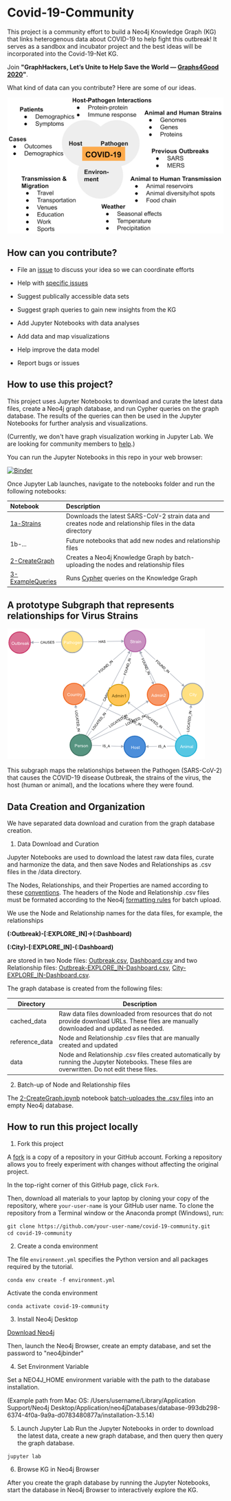 # Covid-19-Community

This project is a community effort to build a Neo4j Knowledge Graph (KG) that links heterogenous data about COVID-19 to help fight this outbreak! It serves as a sandbox and incubator project and the best ideas will be incorporated into the Covid-19-Net KG.

Join **"GraphHackers, Let’s Unite to Help Save the World — [Graphs4Good 2020](https://medium.com/neo4j/graphhackers-lets-unite-to-help-save-the-world-graphs4good-2020-fed53562b41f)"**.

What kind of data can you contribute? Here are some of our ideas.

![](docs/datatypes.png)

## How can you contribute?

* File an [issue](https://github.com/covid-19-net/covid-19-community/issues/new) to discuss your idea so we can coordinate efforts

* Help with [specific issues](https://github.com/covid-19-net/covid-19-community/labels/help%20wanted)
* Suggest publically accessible data sets
* Suggest graph queries to gain new insights from the KG
* Add Jupyter Notebooks with data analyses
* Add data and map visualizations
* Help improve the data model
* Report bugs or issues


## How to use this project?
This project uses Jupyter Notebooks to download and curate the latest data files, create a Neo4j graph database, and run Cypher queries on the graph database. The results of the queries can then be used in the Jupyter Notebooks for further analysis and visualizations.

(Currently, we don't have graph visualization working in Jupyter Lab. We are looking for community members to [help](https://github.com/covid-19-net/covid-19-community/issues/1).)

You can run the Jupyter Notebooks in this repo in your web browser:

[![Binder](https://aws-uswest2-binder.pangeo.io/badge_logo.svg)](https://aws-uswest2-binder.pangeo.io/v2/gh/covid-19-net/covid-19-community/master?urlpath=lab)

Once Jupyter Lab launches, navigate to the notebooks folder and run the following notebooks:

|Notebook|Description|
|:-------|:----------|
|[1a-Strains](../notebooks/1-Strains.ipynb)| Downloads the latest SARS-CoV-2 strain data and creates node and relationship files in the data directory|
|1b-...|Future notebooks that add new nodes and relationship files|
|[2-CreateGraph](../notebooks/2-CreateGraph.ipynb)|Creates a Neo4j Knowledge Graph by batch-uploading the nodes and relationship files|
|[3-ExampleQueries](../notebooks/3-ExampleQueries.ipynb)| Runs [Cypher](https://neo4j.com/developer/cypher-query-language/) queries on the Knowledge Graph|


## A prototype Subgraph that represents relationships for Virus Strains

![](docs/strains.png)

This subgraph maps the relationships between the Pathogen (SARS-CoV-2) that causes the COVID-19 disease Outbreak, the strains of the virus, the host (human or animal), and the locations where they were found.

## Data Creation and Organization
We have separated data download and curation from the graph database creation. 

1. Data Download and Curation

Jupyter Notebooks are used to download the latest raw data files, curate and harmonize the data, and then save Nodes and Relationships as .csv files in the /data directory.

The Nodes, Relationships, and their Properties are named according to these [conventions](https://neo4j.com/docs/cypher-manual/current/syntax/naming/). The headers of the Node and Relationship .csv files must be formated according to the Neo4j [formatting rules](https://neo4j.com/docs/operations-manual/current/tools/import/file-header-format/) for batch upload.

We use the Node and Relationship names for the data files, for example, the relationships

**(:Outbreak)-[:EXPLORE_IN]->(:Dashboard)**

**(:City)-[:EXPLORE_IN]-(:Dashboard)**

are stored in two Node files: [Outbreak.csv](../reference_data/nodes/Outbreak.csv), [Dashboard.csv](../reference_data/nodes/Dashboard.csv) and two Relationship files: [Outbreak-EXPLORE_IN-Dashboard.csv](../reference_data/relationships/Outbreak-EXPLORE_IN-Dashboard.csv), [City-EXPLORE_IN-Dashboard.csv](../reference_data/relationships/City-EXPLORE_IN-Dashboard.csv).

The graph database is created from the following files:

|Directory|Description|
|---------|-----------|
|cached_data|Raw data files downloaded from resources that do not provide download URLs. These files are manually downloaded and updated as needed.|
|reference_data|Node and Relationship .csv files that are manually created and updated|
|data|Node and Relationship .csv files created automatically by running the Jupyter Notebooks. These files are overwritten. Do not edit these files.|

2. Batch-up of Node and Relationship files

The [2-CreateGraph.ipynb](../notebooks/2-CreateGraph.ipynb) notebook [batch-uploades the .csv files](https://neo4j.com/docs/operations-manual/current/tools/import/) into an empty Neo4j database.

## How to run this project locally

1. Fork this project

A [fork](https://help.github.com/en/articles/fork-a-repo) is a copy of a repository in your GitHub account. Forking a repository allows you to freely experiment with changes without affecting the original project.

In the top-right corner of this GitHub page, click ```Fork```.

Then, download all materials to your laptop by cloning your copy of the repository, where ```your-user-name``` is your GitHub user name. To clone the repository from a Terminal window or the Anaconda prompt (Windows), run:

```
git clone https://github.com/your-user-name/covid-19-community.git
cd covid-19-community
```

2. Create a conda environment

The file `environment.yml` specifies the Python version and all packages required by the tutorial. 
```
conda env create -f environment.yml
```

Activate the conda environment
```
conda activate covid-19-community
```

3. Install Neo4j Desktop

[Download Neo4j](https://neo4j.com/download/)

Then, launch the Neo4j Browser, create an empty database, and set the password to "neo4jbinder"

4. Set Environment Variable

Set a NEO4J_HOME environment variable with the path to the database installation.

(Example path from Mac OS: /Users/username/Library/Application Support/Neo4j Desktop/Application/neo4jDatabases/database-993db298-6374-4f0a-9a9a-d0783480877a/installation-3.5.14)

5. Launch Jupyter Lab
Run the Jupyter Notebooks in order to download the latest data, create a new graph database, and then query then query the graph database.

```
jupyter lab
```

6. Browse KG in Neo4j Browser

After you create the graph database by running the Jupyter Notebooks, start the database in Neo4j Browser to interactively explore the KG.








